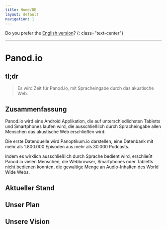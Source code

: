 ```yaml
---
title: Home/DE
layout: default
navigation: 1
---
```


Do you prefer the [English version](/)?
{: class="text-center"}

<hr/>

# Panod.io

## tl;dr

>  Es wird Zeit für Panod.io, mit Spracheingabe durch das akustische Web.


## Zusammenfassung

Panod.io wird eine Android Applikation, die auf unterschiedlichsten Tabletts und Smartphones
laufen wird, die ausschließlich durch Spracheingabe allen Menschen das akustische Web erschließen
wird.

Die erste Datenquelle wird Panoptikum.io darstellen, eine Datenbank mit mehr als 1.800.000 Episoden
aus mehr als 30.000 Podcasts.

Indem es wirklich ausschließlich durch Sprache bedient wird, erschließt Panod.io vielen Menschen,
die Webbrowser, Smartphones oder Tabletts nicht bedienen konnten, die gewaltige Menge an
Audio-Inhalten des World Wide Webs.

## Aktueller Stand

## Unser Plan

## Unsere Vision

